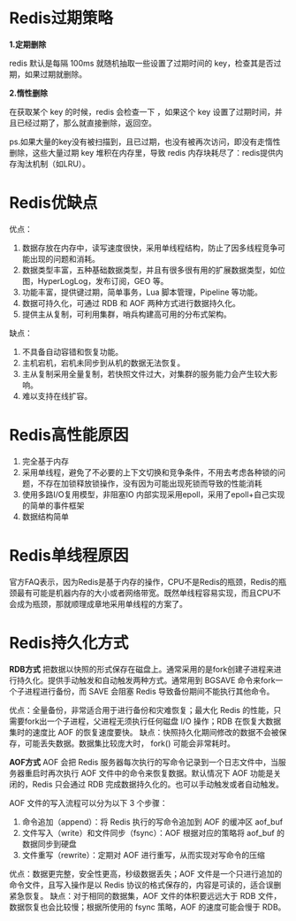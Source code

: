 # Redis过期策略
**1.定期删除**

redis 默认是每隔 100ms 就随机抽取一些设置了过期时间的 key，检查其是否过期，如果过期就删除。

**2.惰性删除**

在获取某个 key 的时候，redis 会检查一下 ，如果这个 key 设置了过期时间，并且已经过期了，那么就直接删除，返回空。

ps.如果大量的key没有被扫描到，且已过期，也没有被再次访问，即没有走惰性删除，这些大量过期 key 堆积在内存里，导致 redis 内存块耗尽了：redis提供内存淘汰机制（如LRU）。

# Redis优缺点
优点：
1. 数据存放在内存中，读写速度很快，采用单线程结构，防止了因多线程竞争可能出现的问题和消耗。
2. 数据类型丰富，五种基础数据类型，并且有很多很有用的扩展数据类型，如位图，HyperLogLog，发布订阅，GEO 等。
3. 功能丰富，提供键过期，简单事务，Lua 脚本管理，Pipeline 等功能。
4. 数据可持久化，可通过 RDB 和 AOF 两种方式进行数据持久化。
5. 提供主从复制，可利用集群，哨兵构建高可用的分布式架构。

缺点：
1. 不具备自动容错和恢复功能。
2. 主机宕机，宕机未同步到从机的数据无法恢复。
3. 主从复制采用全量复制，若快照文件过大，对集群的服务能力会产生较大影响。
4. 难以支持在线扩容。

# Redis高性能原因
1. 完全基于内存
2. 采用单线程，避免了不必要的上下文切换和竞争条件，不用去考虑各种锁的问题，不存在加锁释放锁操作，没有因为可能出现死锁而导致的性能消耗
3. 使用多路I/O复用模型，非阻塞IO 内部实现采用epoll，采用了epoll+自己实现的简单的事件框架
4. 数据结构简单

# Redis单线程原因
官方FAQ表示，因为Redis是基于内存的操作，CPU不是Redis的瓶颈，Redis的瓶颈最有可能是机器内存的大小或者网络带宽。既然单线程容易实现，而且CPU不会成为瓶颈，那就顺理成章地采用单线程的方案了。

# Redis持久化方式
**RDB方式**
把数据以快照的形式保存在磁盘上。通常采用的是fork创建子进程来进行持久化。提供手动触发和自动触发两种方式。通常用到 BGSAVE 命令来fork一个子进程进行备份，而 SAVE 会阻塞 Redis 导致备份期间不能执行其他命令。

优点：全量备份，非常适合用于进行备份和灾难恢复；最大化 Redis 的性能，只需要fork出一个子进程，父进程无须执行任何磁盘 I/O 操作；RDB 在恢复大数据集时的速度比 AOF 的恢复速度要快。
缺点：快照持久化期间修改的数据不会被保存，可能丢失数据。数据集比较庞大时， fork() 可能会非常耗时。

**AOF方式**
AOF 会把 Redis 服务器每次执行的写命令记录到一个日志文件中，当服务器重启时再次执行 AOF 文件中的命令来恢复数据。默认情况下 AOF 功能是关闭的，Redis 只会通过 RDB 完成数据持久化的。也可以手动触发或者自动触发。

AOF 文件的写入流程可以分为以下 3 个步骤：
1. 命令追加（append）：将 Redis 执行的写命令追加到 AOF 的缓冲区 aof_buf
2. 文件写入（write）和文件同步（fsync）：AOF 根据对应的策略将 aof_buf 的数据同步到硬盘
3. 文件重写（rewrite）：定期对 AOF 进行重写，从而实现对写命令的压缩

优点：数据更完整，安全性更高，秒级数据丢失；AOF 文件是一个只进行追加的命令文件，且写入操作是以 Redis 协议的格式保存的，内容是可读的，适合误删紧急恢复。
缺点：对于相同的数据集，AOF 文件的体积要远远大于 RDB 文件，数据恢复也会比较慢；根据所使用的 fsync 策略，AOF 的速度可能会慢于 RDB。
